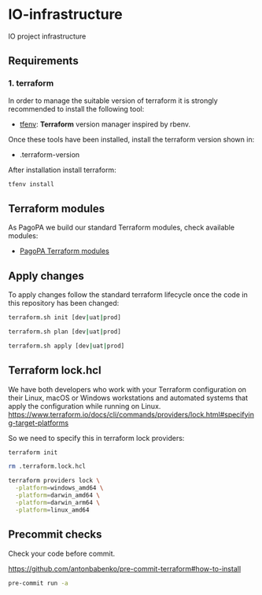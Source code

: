 # IO-infrastructure

IO project infrastructure

## Requirements

### 1. terraform

In order to manage the suitable version of terraform it is strongly recommended to install the following tool:

- [tfenv](https://github.com/tfutils/tfenv): **Terraform** version manager inspired by rbenv.

Once these tools have been installed, install the terraform version shown in:

- .terraform-version

After installation install terraform:

```sh
tfenv install
```

## Terraform modules

As PagoPA we build our standard Terraform modules, check available modules:

- [PagoPA Terraform modules](https://github.com/search?q=topic%3Aterraform-modules+org%3Apagopa&type=repositories)

## Apply changes

To apply changes follow the standard terraform lifecycle once the code in this repository has been changed:

```sh
terraform.sh init [dev|uat|prod]

terraform.sh plan [dev|uat|prod]

terraform.sh apply [dev|uat|prod]
```

## Terraform lock.hcl

We have both developers who work with your Terraform configuration on their Linux, macOS or Windows workstations and automated systems that apply the configuration while running on Linux.
https://www.terraform.io/docs/cli/commands/providers/lock.html#specifying-target-platforms

So we need to specify this in terraform lock providers:

```sh
terraform init

rm .terraform.lock.hcl

terraform providers lock \
  -platform=windows_amd64 \
  -platform=darwin_amd64 \
  -platform=darwin_arm64 \
  -platform=linux_amd64
```

## Precommit checks

Check your code before commit.

https://github.com/antonbabenko/pre-commit-terraform#how-to-install

```sh
pre-commit run -a
```

